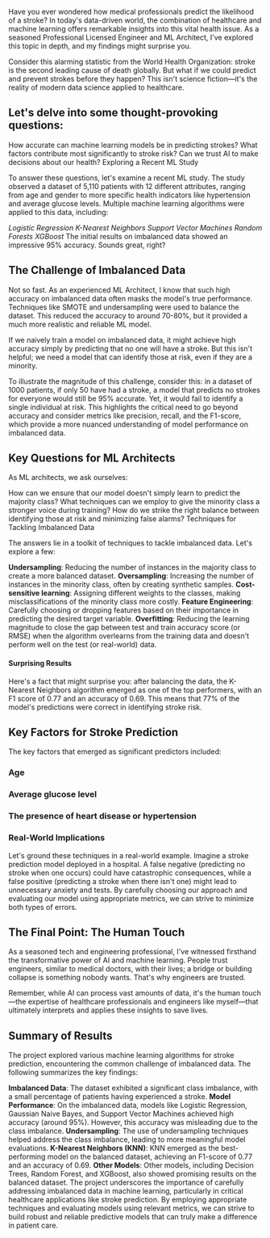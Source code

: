 Have you ever wondered how medical professionals predict the likelihood of a stroke? In today's data-driven world, the combination of healthcare and machine learning offers remarkable insights into this vital health issue. As a seasoned Professional Licensed Engineer and ML Architect, I've explored this topic in depth, and my findings might surprise you.

Consider this alarming statistic from the World Health Organization: stroke is the second leading cause of death globally. But what if we could predict and prevent strokes before they happen? This isn't science fiction—it's the reality of modern data science applied to healthcare.

## Let's delve into some thought-provoking questions:

How accurate can machine learning models be in predicting strokes?
What factors contribute most significantly to stroke risk?
Can we trust AI to make decisions about our health?
Exploring a Recent ML Study

To answer these questions, let's examine a recent ML study. The study observed a dataset of 5,110 patients with 12 different attributes, ranging from age and gender to more specific health indicators like hypertension and average glucose levels. Multiple machine learning algorithms were applied to this data, including:

*Logistic Regression*
*K-Nearest Neighbors*
*Support Vector Machines*
*Random Forests*
*XGBoost*
The initial results on imbalanced data showed an impressive 95% accuracy. Sounds great, right?

## The Challenge of Imbalanced Data

Not so fast. As an experienced ML Architect, I know that such high accuracy on imbalanced data often masks the model's true performance. Techniques like SMOTE and undersampling were used to balance the dataset. This reduced the accuracy to around 70-80%, but it provided a much more realistic and reliable ML model.

If we naively train a model on imbalanced data, it might achieve high accuracy simply by predicting that no one will have a stroke. But this isn't helpful; we need a model that can identify those at risk, even if they are a minority.

To illustrate the magnitude of this challenge, consider this: in a dataset of 1000 patients, if only 50 have had a stroke, a model that predicts no strokes for everyone would still be 95% accurate. Yet, it would fail to identify a single individual at risk. This highlights the critical need to go beyond accuracy and consider metrics like precision, recall, and the F1-score, which provide a more nuanced understanding of model performance on imbalanced data.

## Key Questions for ML Architects

As ML architects, we ask ourselves:

How can we ensure that our model doesn't simply learn to predict the majority class?
What techniques can we employ to give the minority class a stronger voice during training?
How do we strike the right balance between identifying those at risk and minimizing false alarms?
Techniques for Tackling Imbalanced Data

The answers lie in a toolkit of techniques to tackle imbalanced data. Let's explore a few:

**Undersampling**: Reducing the number of instances in the majority class to create a more balanced dataset.
**Oversampling**: Increasing the number of instances in the minority class, often by creating synthetic samples.
**Cost-sensitive learning**: Assigning different weights to the classes, making misclassifications of the minority class more costly.
**Feature Engineering**: Carefully choosing or dropping features based on their importance in predicting the desired target variable.
**Overfitting**: Reducing the learning magnitude to close the gap between test and train accuracy score (or RMSE) when the algorithm overlearns from the training data and doesn't perform well on the test (or real-world) data.

#### Surprising Results

Here's a fact that might surprise you: after balancing the data, the K-Nearest Neighbors algorithm emerged as one of the top performers, with an F1 score of 0.77 and an accuracy of 0.69. This means that 77% of the model's predictions were correct in identifying stroke risk.

## Key Factors for Stroke Prediction

The key factors that emerged as significant predictors included:

### Age
### Average glucose level
### The presence of heart disease or hypertension
### Real-World Implications

Let's ground these techniques in a real-world example. Imagine a stroke prediction model deployed in a hospital. A false negative (predicting no stroke when one occurs) could have catastrophic consequences, while a false positive (predicting a stroke when there isn't one) might lead to unnecessary anxiety and tests. By carefully choosing our approach and evaluating our model using appropriate metrics, we can strive to minimize both types of errors.

## The Final Point: The Human Touch

As a seasoned tech and engineering professional, I've witnessed firsthand the transformative power of AI and machine learning. People trust engineers, similar to medical doctors, with their lives; a bridge or building collapse is something nobody wants. That's why engineers are trusted.

Remember, while AI can process vast amounts of data, it's the human touch—the expertise of healthcare professionals and engineers like myself—that ultimately interprets and applies these insights to save lives.

## Summary of Results

The project explored various machine learning algorithms for stroke prediction, encountering the common challenge of imbalanced data. The following summarizes the key findings:

**Imbalanced Data**: The dataset exhibited a significant class imbalance, with a small percentage of patients having experienced a stroke.
**Model Performance**: On the imbalanced data, models like Logistic Regression, Gaussian Naive Bayes, and Support Vector Machines achieved high accuracy (around 95%). However, this accuracy was misleading due to the class imbalance.
**Undersampling**: The use of undersampling techniques helped address the class imbalance, leading to more meaningful model evaluations.
**K-Nearest Neighbors (KNN)**: KNN emerged as the best-performing model on the balanced dataset, achieving an F1-score of 0.77 and an accuracy of 0.69.
**Other Models**: Other models, including Decision Trees, Random Forest, and XGBoost, also showed promising results on the balanced dataset.
The project underscores the importance of carefully addressing imbalanced data in machine learning, particularly in critical healthcare applications like stroke prediction. By employing appropriate techniques and evaluating models using relevant metrics, we can strive to build robust and reliable predictive models that can truly make a difference in patient care.
